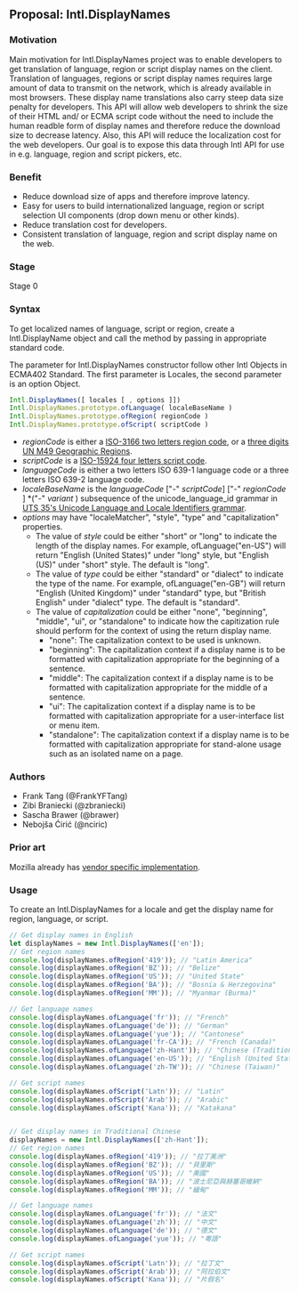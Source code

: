 ## Proposal: Intl.DisplayNames

### Motivation
Main motivation for Intl.DisplayNames project was to enable developers to get translation of language, region or script display names on the client. Translation of languages, regions or script display names requires large amount of data to transmit on the network, which is already available in most browsers. These display name translations also carry steep data size penalty for developers. This API will allow web developers to shrink the size of their HTML and/ or ECMA script code without the need to include the human readble form of display names and therefore reduce the download size to decrease latency. Also, this API will reduce the localization cost for the web developers. Our goal is to expose this data through Intl API for use in e.g. language, region and script pickers, etc.

### Benefit
* Reduce download size of apps and therefore improve latency.
* Easy for users to build internationalized language, region or script selection UI components (drop down menu or other kinds).
* Reduce translation cost for developers.
* Consistent translation of language, region and script display name on the web.

### Stage
Stage 0

### Syntax
To get localized names of language, script or region, create a Intl.DisplayName object and call the method by passing in appropriate standard code.

The parameter for Intl.DisplayNames constructor follow other Intl Objects in ECMA402 Standard.
The first parameter is Locales, the second parameter is an option Object.
```js
Intl.DisplayNames([ locales [ , options ]])
Intl.DisplayNames.prototype.ofLanguage( localeBaseName )
Intl.DisplayNames.prototype.ofRegion( regionCode )
Intl.DisplayNames.prototype.ofScript( scriptCode )
```
* _regionCode_ is either a [ISO-3166 two letters region code](https://www.iso.org/iso-3166-country-codes.html),
or a [three digits UN M49 Geographic Regions](https://unstats.un.org/unsd/methodology/m49/).
* _scriptCode_ is a [ISO-15924 four letters script code](http://unicode.org/iso15924/iso15924-codes.html).
* _languageCode_ is either a two letters ISO 639-1 language code or a three letters ISO 639-2 language code.
* _localeBaseName_ is the _languageCode_ ["-" _scriptCode_] ["-" _regionCode_ ] *("-" _variant_ ) subsequence of the unicode_language_id grammar in [UTS 35's Unicode Language and Locale Identifiers grammar](http://unicode.org/reports/tr35/#Unicode_language_identifier).
* _options_ may have "localeMatcher", "style", "type" and "capitalization" properties.
  * The value of _style_ could be either "short" or "long" to indicate the length of the display names. For example, ofLanguage("en-US") will return "English (United States)" under "long" style, but "English (US)" under "short" style. The default is "long".
  * The value of _type_ could be either "standard" or "dialect" to indicate the type of the name. For example, ofLanguage("en-GB") will return "English (United Kingdom)" under "standard" type, but "British English" under "dialect" type. The default is "standard".
  * The value of _capitalization_ could be either "none", "beginning", "middle", "ui", or "standalone" to indicate how the capitization rule should perform for the context of using the return display name. 
    * "none": The capitalization context to be used is unknown. 
    * "beginning": The capitalization context if a display name is to be formatted with capitalization appropriate for the beginning of a sentence.
    * "middle": The capitalization context if a  display name is to be formatted with capitalization appropriate for the middle of a sentence.
    * "ui": The capitalization context if a display name is to be formatted with capitalization appropriate for a user-interface list or menu item.
    * "standalone": The capitalization context if a display name is to be formatted with capitalization appropriate for stand-alone usage such as an isolated name on a page.

### Authors
* Frank Tang (@FrankYFTang)
* Zibi Braniecki (@zbraniecki)
* Sascha Brawer (@brawer)
* Nebojša Ćirić (@nciric)

### Prior art
Mozilla already has [vendor specific implementation](https://firefox-source-docs.mozilla.org/intl/dataintl.html#mozintl-getlanguagedisplaynames-locales-langcodes).

### Usage
To create an Intl.DisplayNames for a locale and get the display name for region, language, or script.
```js
// Get display names in English 
let displayNames = new Intl.DisplayNames(['en']);
// Get region names
console.log(displayNames.ofRegion('419')); // "Latin America"
console.log(displayNames.ofRegion('BZ')); // "Belize"
console.log(displayNames.ofRegion('US')); // "United State"
console.log(displayNames.ofRegion('BA')); // "Bosnia & Herzegovina"
console.log(displayNames.ofRegion('MM')); // "Myanmar (Burma)"

// Get language names
console.log(displayNames.ofLanguage('fr')); // "French"
console.log(displayNames.ofLanguage('de')); // "German"
console.log(displayNames.ofLanguage('yue')); // "Cantonese"
console.log(displayNames.ofLanguage('fr-CA')); // "French (Canada)"
console.log(displayNames.ofLanguage('zh-Hant')); // "Chinese (Traditional)"
console.log(displayNames.ofLanguage('en-US')); // "English (United States)"
console.log(displayNames.ofLanguage('zh-TW')); // "Chinese (Taiwan)"

// Get script names
console.log(displayNames.ofScript('Latn')); // "Latin"
console.log(displayNames.ofScript('Arab')); // "Arabic"
console.log(displayNames.ofScript('Kana')); // "Katakana"


// Get display names in Traditional Chinese
displayNames = new Intl.DisplayNames(['zh-Hant']);
// Get region names
console.log(displayNames.ofRegion('419')); // "拉丁美洲"
console.log(displayNames.ofRegion('BZ')); // "貝里斯"
console.log(displayNames.ofRegion('US')); // "美國"
console.log(displayNames.ofRegion('BA')); // "波士尼亞與赫塞哥維納"
console.log(displayNames.ofRegion('MM')); // "緬甸"

// Get language names
console.log(displayNames.ofLanguage('fr')); // "法文"
console.log(displayNames.ofLanguage('zh')); // "中文"
console.log(displayNames.ofLanguage('de')); // "德文"
console.log(displayNames.ofLanguage('yue')); // "粵語"

// Get script names
console.log(displayNames.ofScript('Latn')); // "拉丁文"
console.log(displayNames.ofScript('Arab')); // "阿拉伯文"
console.log(displayNames.ofScript('Kana')); // "片假名"
